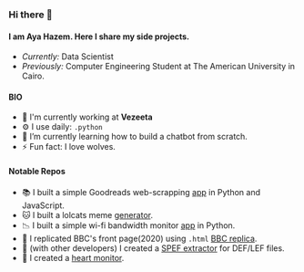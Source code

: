 ### Hi there 👋 

#### I am Aya Hazem. Here I share my side projects.
- <i>Currently:</i> Data Scientist
- <i>Previously:</i> Computer Engineering Student at The American University in Cairo. 

#### BIO
- 🏢 I'm currently working at **Vezeeta**
- ⚙️ I use daily: `.python`
- 🌱 I’m currently learning how to build a chatbot from scratch. 
- ⚡️ Fun fact: I love wolves. 

#### Notable Repos
- 📚 I built a simple Goodreads web-scrapping [app](https://github.com/Goldent00thbrush/GoodReadsRecommender.github.io) in Python and JavaScript.
- 🐱 I built a lolcats meme [generator](https://github.com/Goldent00thbrush/lolcats_meme_generator).
- 📉 I built a simple wi-fi bandwidth monitor [app](https://github.com/Goldent00thbrush/Bandwidth_Monitor) in Python.
- 📰 I replicated BBC's front page(2020) using `.html` [BBC replica](https://github.com/Goldent00thbrush/BBC_Clone2020).
- 📂 (with other developers) I created a [SPEF extractor](https://github.com/Goldent00thbrush/SPEF_Extractor) for DEF/LEF files.
- 💓 I created a [heart monitor](https://github.com/Goldent00thbrush/Heart_Monitor).

 

<!---
Goldent00thbrush/Goldent00thbrush is a ✨ special ✨ repository because its `README.md` (this file) appears on your GitHub profile.
You can click the Preview link to take a look at your changes.
--->
